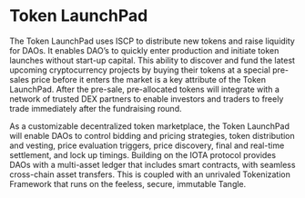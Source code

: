 # Token LaunchPad

The Token LaunchPad uses ISCP to distribute new tokens and raise liquidity for DAOs. It enables DAO’s to quickly enter production and initiate token launches without start-up capital. This ability to discover and fund the latest upcoming cryptocurrency projects by buying their tokens at a special pre-sales price before it enters the market is a key attribute of the Token LaunchPad. After the pre-sale, pre-allocated tokens will integrate with a network of trusted DEX partners to enable investors and traders to freely trade immediately after the fundraising round.

As a customizable decentralized token marketplace, the Token LaunchPad will enable DAOs to control bidding and pricing strategies, token distribution and vesting, price evaluation triggers, price discovery, final and real-time settlement, and lock up timings. Building on the IOTA protocol provides DAOs with a multi-asset ledger that includes smart contracts, with seamless cross-chain asset transfers. This is coupled with an unrivaled Tokenization Framework that runs on the feeless, secure, immutable Tangle.

